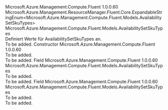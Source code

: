 <Type Name="AvailabilitySetSkuTypes" FullName="Microsoft.Azure.Management.Compute.Fluent.Models.AvailabilitySetSkuTypes">
  <TypeSignature Language="C#" Value="public class AvailabilitySetSkuTypes : Microsoft.Azure.Management.ResourceManager.Fluent.Core.ExpandableStringEnum&lt;Microsoft.Azure.Management.Compute.Fluent.Models.AvailabilitySetSkuTypes&gt;" />
  <TypeSignature Language="ILAsm" Value=".class public auto ansi beforefieldinit AvailabilitySetSkuTypes extends Microsoft.Azure.Management.ResourceManager.Fluent.Core.ExpandableStringEnum`1&lt;class Microsoft.Azure.Management.Compute.Fluent.Models.AvailabilitySetSkuTypes&gt;" />
  <TypeSignature Language="DocId" Value="T:Microsoft.Azure.Management.Compute.Fluent.Models.AvailabilitySetSkuTypes" />
  <TypeSignature Language="VB.NET" Value="Public Class AvailabilitySetSkuTypes&#xA;Inherits ExpandableStringEnum(Of AvailabilitySetSkuTypes)" />
  <TypeSignature Language="F#" Value="type AvailabilitySetSkuTypes = class&#xA;    inherit ExpandableStringEnum&lt;AvailabilitySetSkuTypes&gt;" />
  <AssemblyInfo>
    <AssemblyName>Microsoft.Azure.Management.Compute.Fluent</AssemblyName>
    <AssemblyVersion>1.0.0.60</AssemblyVersion>
  </AssemblyInfo>
  <Base>
    <BaseTypeName>Microsoft.Azure.Management.ResourceManager.Fluent.Core.ExpandableStringEnum&lt;Microsoft.Azure.Management.Compute.Fluent.Models.AvailabilitySetSkuTypes&gt;</BaseTypeName>
    <BaseTypeArguments>
      <BaseTypeArgument TypeParamName="!0">Microsoft.Azure.Management.Compute.Fluent.Models.AvailabilitySetSkuTypes</BaseTypeArgument>
    </BaseTypeArguments>
  </Base>
  <Interfaces />
  <Docs>
    <summary>
            Definiert Werte für AvailabilitySetSkuTypes an.
            </summary>
    <remarks>To be added.</remarks>
  </Docs>
  <Members>
    <Member MemberName=".ctor">
      <MemberSignature Language="C#" Value="public AvailabilitySetSkuTypes ();" />
      <MemberSignature Language="ILAsm" Value=".method public hidebysig specialname rtspecialname instance void .ctor() cil managed" />
      <MemberSignature Language="DocId" Value="M:Microsoft.Azure.Management.Compute.Fluent.Models.AvailabilitySetSkuTypes.#ctor" />
      <MemberSignature Language="VB.NET" Value="Public Sub New ()" />
      <MemberType>Constructor</MemberType>
      <AssemblyInfo>
        <AssemblyName>Microsoft.Azure.Management.Compute.Fluent</AssemblyName>
        <AssemblyVersion>1.0.0.60</AssemblyVersion>
      </AssemblyInfo>
      <Parameters />
      <Docs>
        <summary>To be added.</summary>
        <remarks>To be added.</remarks>
      </Docs>
    </Member>
    <Member MemberName="Managed">
      <MemberSignature Language="C#" Value="public static readonly Microsoft.Azure.Management.Compute.Fluent.Models.AvailabilitySetSkuTypes Managed;" />
      <MemberSignature Language="ILAsm" Value=".field public static initonly class Microsoft.Azure.Management.Compute.Fluent.Models.AvailabilitySetSkuTypes Managed" />
      <MemberSignature Language="DocId" Value="F:Microsoft.Azure.Management.Compute.Fluent.Models.AvailabilitySetSkuTypes.Managed" />
      <MemberSignature Language="VB.NET" Value="Public Shared ReadOnly Managed As AvailabilitySetSkuTypes " />
      <MemberSignature Language="F#" Value=" staticval mutable Managed : Microsoft.Azure.Management.Compute.Fluent.Models.AvailabilitySetSkuTypes" Usage="Microsoft.Azure.Management.Compute.Fluent.Models.AvailabilitySetSkuTypes.Managed" />
      <MemberType>Field</MemberType>
      <AssemblyInfo>
        <AssemblyName>Microsoft.Azure.Management.Compute.Fluent</AssemblyName>
        <AssemblyVersion>1.0.0.60</AssemblyVersion>
      </AssemblyInfo>
      <ReturnValue>
        <ReturnType>Microsoft.Azure.Management.Compute.Fluent.Models.AvailabilitySetSkuTypes</ReturnType>
      </ReturnValue>
      <Docs>
        <summary>To be added.</summary>
        <remarks>To be added.</remarks>
      </Docs>
    </Member>
    <Member MemberName="Unmanaged">
      <MemberSignature Language="C#" Value="public static readonly Microsoft.Azure.Management.Compute.Fluent.Models.AvailabilitySetSkuTypes Unmanaged;" />
      <MemberSignature Language="ILAsm" Value=".field public static initonly class Microsoft.Azure.Management.Compute.Fluent.Models.AvailabilitySetSkuTypes Unmanaged" />
      <MemberSignature Language="DocId" Value="F:Microsoft.Azure.Management.Compute.Fluent.Models.AvailabilitySetSkuTypes.Unmanaged" />
      <MemberSignature Language="VB.NET" Value="Public Shared ReadOnly Unmanaged As AvailabilitySetSkuTypes " />
      <MemberSignature Language="F#" Value=" staticval mutable Unmanaged : Microsoft.Azure.Management.Compute.Fluent.Models.AvailabilitySetSkuTypes" Usage="Microsoft.Azure.Management.Compute.Fluent.Models.AvailabilitySetSkuTypes.Unmanaged" />
      <MemberType>Field</MemberType>
      <AssemblyInfo>
        <AssemblyName>Microsoft.Azure.Management.Compute.Fluent</AssemblyName>
        <AssemblyVersion>1.0.0.60</AssemblyVersion>
      </AssemblyInfo>
      <ReturnValue>
        <ReturnType>Microsoft.Azure.Management.Compute.Fluent.Models.AvailabilitySetSkuTypes</ReturnType>
      </ReturnValue>
      <Docs>
        <summary>To be added.</summary>
        <remarks>To be added.</remarks>
      </Docs>
    </Member>
  </Members>
</Type>